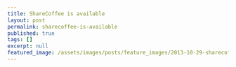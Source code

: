 ```yaml
---
title: ShareCoffee is available
layout: post
permalink: sharecoffee-is-available
published: true
tags: []
excerpt: null
featured_image: /assets/images/posts/feature_images/2013-10-29-sharecoffee-is-available.jpg
---
```

